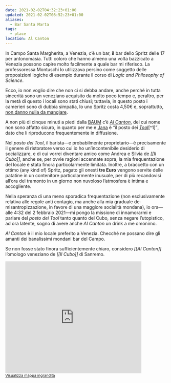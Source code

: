 ```yaml
---
date: 2021-02-02T04:32:23+01:00
updated: 2021-02-02T08:52:23+01:00
aliases:
  - Bar Santa Marta
tags:
  - place
location: Al Canton
---
```

In Campo Santa Margherita, a Venezia, c’è un bar, **il** bar dello Spritz delle 17 per antonomasia. Tutti coloro che hanno almeno una volta bazzicato a Venezia possono capire molto facilmente a quale bar mi riferisco. La professoressa Montuschi lo utilizzava persino come soggetto delle proposizioni logiche di esempio durante il corso di <cite lang='en'>Logic and Philosophy of Science</cite>.

Ecco, io non voglio dire che non ci si debba andare, anche perché in tutta sincerità sono un veneziano acquisito da molto poco tempo e, peraltro, per la metà di questo i locali sono stati chiusi; tuttavia, in questo posto i camerieri sono di dubbia simpatia, lo uno Spritz costa 4,50€ e, soprattutto, <u>non danno nulla da mangiare</u>.

A non più di cinque minuti a piedi dalla <a href='https://www.unive.it/baum'><abbr title='Biblioteca Area Umanistica – Università Ca’ Foscari'>BAUM</abbr></a> c’è <cite><a href='https://www.instagram.com/alcanton_official/' title='Pagina Instagram @alcanton_official'>Al Canton</a></cite>, del cui nome non sono affatto sicuro, in quanto per me e [Jana](https://instagram.com/carefulwiththataxeeugene 'Il profilo Instagram di Jana') è <q>il posto dei <cite><a href='https://toolband.com' title='Tool official website'>Tool</a></cite>[^1]</q>, dato che li riproducono frequentemente in diffusione.

Nel *posto dei <cite>Tool</cite>*, il barista—e probabilmente proprietario—è precisamente il genere di ristoratore verso cui io ho un’incontenibile desiderio di socializzare, e di cui vorrei diventare amico come Andrea e Silvia de *[[Il Cubo]]*, anche se, per ovvie ragioni accennate sopra, la mia frequentazione del locale è stata finora particolarmente limitata. Inoltre, a braccetto con un ottimo (any kind of) Spritz, pagato gli onesti **tre Euro** vengono servite delle patatine in un contenitore particolarmente inusuale, per di più recandovisi all’ora del tramonto in un giorno non nuvoloso l’atmosfera è intima e accogliente.

Nella speranza di una meno sporadica frequentazione (non esclusivamente relativa alle regole anti contagio, ma anche alla mia graduale de-misantropizzazione, in favore di una maggiore socialità mondana), io ora—alle 4:32 del 2 febbraio 2021—mi pongo la missione di innamorarmi e parlare del *posto dei Tool* tanto quanto del Cubo, senza negare l’utopistico, ad ora latente, sogno di avere anche <cite>Al Canton</cite> un drink a me omonimo.

<cite>Al Canton</cite> è il mio locale preferito a Venezia. Checché ne possano dire gli amanti dei banalissimi mondani bar del Campo.

Se non fosse stato finora sufficientemente chiaro, considero *[[Al Canton]]* l’omologo veneziano de *[[Il Cubo]]* di Sanremo.

<div class='embed'><iframe width='425' height='350' frameborder='0' scrolling='no' marginheight='0' marginwidth='0' src='https://osm.org/export/embed.html?bbox=12.315689557453881%2C45.4335643076138%2C12.317942613026391%2C45.43501358465862&amp;marker=45.434288950788584%2C12.316816085240134'></iframe><br/><small><a href='https://osm.org/?mlat=45.43429&amp;mlon=12.31682#map=19/45.43429/12.31682'>Visualizza mappa ingrandita</a></small></div>
